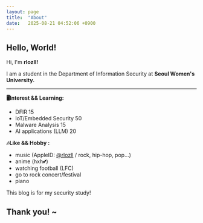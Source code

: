 ```yaml
---
layout: page
title:  "About"
date:   2025-08-21 04:52:06 +0900
---
```


## Hello, World!
Hi, I'm **rlozll!**

I am a student in the Department of Information Security at **Seoul Women's University.**

---


**🖥️Interest && Learning:**
- DFIR 15
- IoT/Embedded Security 50
- Malware Analysis 15
- AI applications (LLM) 20

**🎶Like && Hobby :**
- music (AppleID: [@rlozll](https://music.apple.com/profile/rlozll) / rock, hip-hop, pop…)
- anime (hxh💕)
- watching football (LFC)
- go to rock concert/festival
- piano


This blog is for my security study!
## Thank you! ~